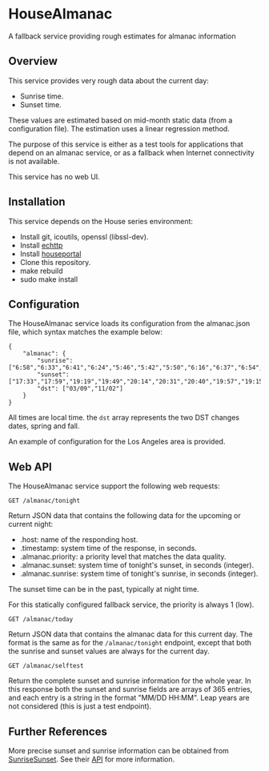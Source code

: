 # HouseAlmanac
A fallback service providing rough estimates for almanac information

## Overview

This service provides very rough data about the current day:
- Sunrise time.
- Sunset time.

These values are estimated based on mid-month static data (from a configuration file). The estimation uses a linear regression method.

The purpose of this service is either as a test tools for applications that depend on an almanac service, or as a fallback when Internet connectivity is not available.

This service has no web UI.

## Installation

This service depends on the House series environment:
* Install git, icoutils, openssl (libssl-dev).
* Install [echttp](https://github.com/pascal-fb-martin/echttp)
* Install [houseportal](https://github.com/pascal-fb-martin/houseportal)
* Clone this repository.
* make rebuild
* sudo make install

## Configuration

The HouseAlmanac service loads its configuration from the almanac.json file, which syntax matches the example below:
```
{
    "almanac": {
        "sunrise": ["6:58","6:33","6:41","6:24","5:46","5:42","5:50","6:16","6:37","6:54","6:28","6:49"],
        "sunset": ["17:33","17:59","19:19","19:49","20:14","20:31","20:40","19:57","19:15","19:33","17:04","17:08"],
        "dst": ["03/09","11/02"]
    }
}
```

All times are local time. the `dst` array represents the two DST changes dates, spring and fall.

An example of configuration for the Los Angeles area is provided.

## Web API

The HouseAlmanac service support the following web requests:
```
GET /almanac/tonight
```
Return JSON data that contains the following data for the upcoming or current
night:
- .host: name of the responding host.
- .timestamp: system time of the response, in seconds.
- .almanac.priority: a priority level that matches the data quality.
- .almanac.sunset: system time of tonight's sunset, in seconds (integer).
- .almanac.sunrise: system time of tonight's sunrise, in seconds (integer).

The sunset time can be in the past, typically at night time.

For this statically configured fallback service, the priority is always 1 (low).

```
GET /almanac/today
```
Return JSON data that contains the almanac data for this current day. The
format is the same as for the `/almanac/tonight` endpoint, except that both
the sunrise and sunset values are always for the current day.

```
GET /almanac/selftest
```
Return the complete sunset and sunrise information for the whole year. In this response both the sunset and sunrise fields are arrays of 365 entries, and each entry is a string in the format "MM/DD HH:MM". Leap years are not considered (this is just a test endpoint).

## Further References

More precise sunset and sunrise information can be obtained from [SunriseSunset](https://sunrise-sunset.org). See their [API](https://sunrise-sunset.org/api) for more information.

